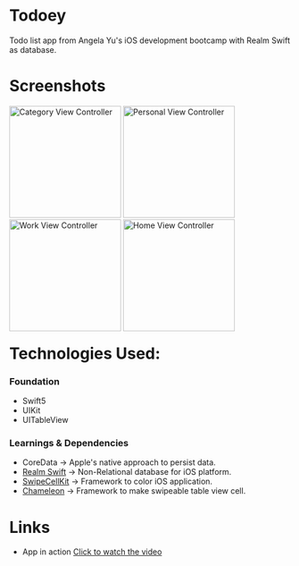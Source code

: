 
<!-- ![Cocoapods platforms](https://img.shields.io/cocoapods/p/ios?color=red&logo=apple&style=for-the-badge)  -->
<!-- ![GitHub top language](https://img.shields.io/badge/Language-Swift-F64935?logo=swift&style=for-the-badge)  -->
<!---![Open Source](https://img.shields.io/badge/Open%20Source-FFAE33?style=for-the-badge&logo=GitHub%20Sponsors)--->
<!---![Contributer welcome](https://img.shields.io/badge/Contributions-welcome-green.svg?style=for-the-badge&logo=github)--->
<!---![Star if useful](https://img.shields.io/static/v1?label=%E2%AD%90&message=If%20Useful&style=for-the-badge&color=BC4E99)--->



# Todoey

Todo list app from Angela Yu's iOS development bootcamp with Realm Swift as database.

# Screenshots
<div style="float:left;margin:0 20px 20px 0" markdown="1">

<img width="200" alt="Category View Controller" src="https://github.com/sandeepsahanicodes/Todoey/assets/82876741/6b2e42ba-e4c8-4567-8743-59155e60f6d3">
<img width="200" alt="Personal View Controller" src="https://github.com/sandeepsahanicodes/Todoey/assets/82876741/2c8b42e4-e088-4dd8-a716-3ef1926cfdd8">
<img width="200" alt="Work View Controller" src="https://github.com/sandeepsahanicodes/Todoey/assets/82876741/7547ecbd-8473-41f1-af40-04606b061cfe">
<img width="200" alt="Home View Controller" src="https://github.com/sandeepsahanicodes/Todoey/assets/82876741/d35e6ab7-d597-4f9b-abd8-d5d5bca09f84">

</div>

# Technologies Used:
### Foundation
- Swift5
- UIKit
- UITableView
### Learnings & Dependencies 
- CoreData -> Apple's native approach to persist data.
- [Realm Swift](https://github.com/realm/realm-swift) -> Non-Relational database for iOS platform.
- [SwipeCellKit](https://github.com/realm/realm-swift) -> Framework to color iOS application.
- [Chameleon](https://github.com/vicc/chameleon) -> Framework to make swipeable table view cell.
  

# Links
- App in action [Click to watch the video](https://www.youtube.com/watch?v=hVVPVC6OThg)

